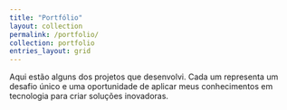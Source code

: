 ```yaml
---
title: "Portfólio"
layout: collection
permalink: /portfolio/
collection: portfolio
entries_layout: grid
---
```


Aqui estão alguns dos projetos que desenvolvi. Cada um representa um desafio único e uma oportunidade de aplicar meus conhecimentos em tecnologia para criar soluções inovadoras. 
